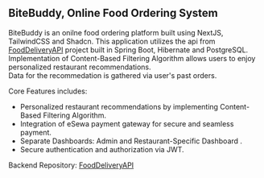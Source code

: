 ## **BiteBuddy, Online Food Ordering System**
BiteBuddy is an onilne food ordering platform built using NextJS, TailwindCSS and Shadcn. This application utilizes the api from [FoodDeliveryAPI](https://github.com/Rajan66/FoodDeliveryAPI) project built in Spring Boot, Hibernate and PostgreSQL.
<br/>
Implementation of Content-Based Filtering Algorithm allows users to enjoy personalized restaurant recommendations. <br/>
Data for the recommedation is gathered via user's past orders.<br/>

Core Features includes:
  - Personalized restaurant recommendations by implementing Content-Based Filtering Algorithm.
  - Integration of eSewa payment gateway for secure and seamless payment.
  - Separate Dashboards: Admin and Restaurant-Specific Dashboard .
  - Secure authentication and authorization via JWT.

Backend Repository: [FoodDeliveryAPI](https://github.com/Rajan66/FoodDeliveryAPI)

